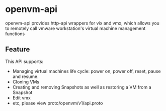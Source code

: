 # openvm-api
openvm-api provides http-api wrappers for vix and vmx, which allows you to remotely call vmware workstation's virtual machine management functions

## Feature
This API supports:

* Managing virtual machines life cycle: power on, power off, reset, pause and resume.
* Cloning VMs
* Creating and removing Snapshots as well as restoring a VM from a Snapshot
* Edit vmx
* etc, please view proto/openvm/v1/api.proto
